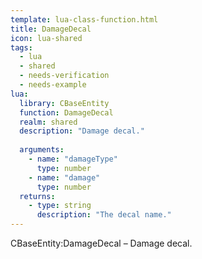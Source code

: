 ```yaml
---
template: lua-class-function.html
title: DamageDecal
icon: lua-shared
tags:
  - lua
  - shared
  - needs-verification
  - needs-example
lua:
  library: CBaseEntity
  function: DamageDecal
  realm: shared
  description: "Damage decal."
  
  arguments:
    - name: "damageType"
      type: number
    - name: "damage"
      type: number
  returns:
    - type: string
      description: "The decal name."
---
```


<div class="lua__search__keywords">
CBaseEntity:DamageDecal &#x2013; Damage decal.
</div>

